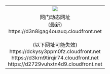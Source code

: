 ﻿<table>
  <tr></tr>
  <tr><td colspan=2 align=center><img src="https://d3n8igag4ouauq.cloudfront.net/Up/oGate.jpg" /></td></tr>
  <tr><td colspan=2 align=center>网门动态网址<br/>(最新)
<br>https://d3n8igag4ouauq.cloudfront.net
<br/><br/>(以下网址可能失效)
<br>https://dckysy3ppm0fz.cloudfront.net
<br>https://d3krn9tirqir74.cloudfront.net
<br>https://d2729vuhxtn4d9.cloudfront.net
    </td>
  </tr>
</table>
